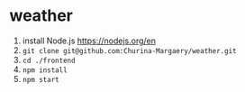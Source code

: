 # weather
1. install Node.js https://nodejs.org/en
2. `git clone git@github.com:Churina-Margaery/weather.git`
3. `cd ./frontend`
4. `npm install`
5. `npm start`

